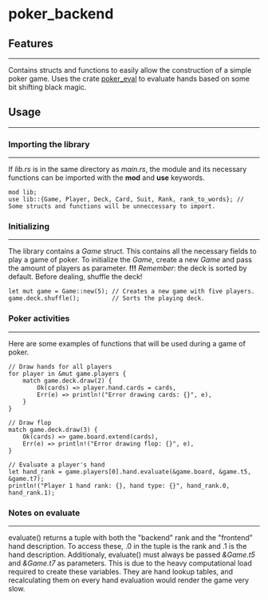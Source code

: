 # poker_backend

## Features
---
Contains structs and functions to easily allow the construction of a simple poker game.
Uses the crate [poker_eval](https://docs.rs/poker_eval/latest/poker_eval/) to evaluate hands based on some bit shifting black magic.

## Usage
---

### Importing the library
---
If *lib.rs* is in the same directory as *main.rs*, the module and its necessary functions can be imported with the **mod** and **use** keywords.
```
mod lib;
use lib::{Game, Player, Deck, Card, Suit, Rank, rank_to_words}; // Some structs and functions will be unneccessary to import.
```

### Initializing
---
The library contains a *Game* struct. This contains all the necessary fields to play a game of poker.
To initialize the *Game*, create a new *Game* and pass the amount of players as parameter.
**!!!** *Remember*: the deck is sorted by default. Before dealing, shuffle the deck!
```
let mut game = Game::new(5); // Creates a new game with five players.
game.deck.shuffle();         // Sorts the playing deck.
```

### Poker activities
---
Here are some examples of functions that will be used during a game of poker.
```
// Draw hands for all players
for player in &mut game.players {
    match game.deck.draw(2) {
        Ok(cards) => player.hand.cards = cards,
        Err(e) => println!("Error drawing cards: {}", e),
    }
}

// Draw flop
match game.deck.draw(3) {
    Ok(cards) => game.board.extend(cards),
    Err(e) => println!("Error drawing flop: {}", e),
}

// Evaluate a player's hand
let hand_rank = game.players[0].hand.evaluate(&game.board, &game.t5, &game.t7);
println!("Player 1 hand rank: {}, hand type: {}", hand_rank.0, hand_rank.1);
```

### Notes on evaluate
---
evaluate() returns a tuple with both the "backend" rank and the "frontend" hand description. To access these, .0 in the tuple is the rank and .1 is the hand description.
Additionaly, evaluate() must always be passed *&Game.t5* and *&Game.t7* as parameters. This is due to the heavy computational load required to create these variables. They are hand lookup tables, and recalculating them on every hand evaluation would render the game very slow.
